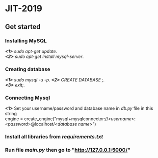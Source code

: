 # JIT-2019

## Get started

### Installing MySQL

*__<1>__ sudo apt-get update*.  
*__<2>__ sudo apt-get install mysql-server*.

### Creating database
*__<1>__ sudo mysql -u <username> -p*.
*__<2>__ CREATE DATABASE <databasename>;*.        
*__<3>__ exit;*.
        
### Connecting Mysql

__<1>__ Set your username/password and database name in *db.py* file in this string  
        engine = create_engine("mysql+mysqlconnector://<*username*>:<*password*>@localhost/<*database name*>")

### Install all libraries from *requirements.txt*

### Run file *main.py* then go to __"http://127.0.0.1:5000/"__
